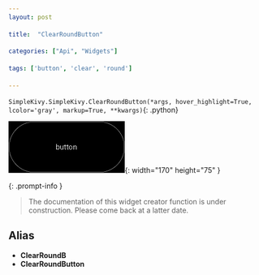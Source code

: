 ```yaml
---
layout: post

title:  "ClearRoundButton"

categories: ["Api", "Widgets"]

tags: ['button', 'clear', 'round']

---
```

`SimpleKivy.SimpleKivy.ClearRoundButton(*args, hover_highlight=True, lcolor='gray', markup=True, **kwargs)`{: .python}


![ClearRoundButton.png](assets/img/docs/ClearRoundButton.png){: width="170" height="75" }


{: .prompt-info }

> The documentation of this widget creator function is under construction. Please come back at a latter date.

Alias
-----
- **ClearRoundB**
- **ClearRoundButton**
